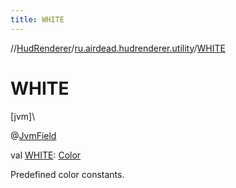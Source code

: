 ```yaml
---
title: WHITE
---
```

//[HudRenderer](../../index.html)/[ru.airdead.hudrenderer.utility](index.html)/[WHITE](-w-h-i-t-e.html)



# WHITE



[jvm]\




@[JvmField](https://kotlinlang.org/api/latest/jvm/stdlib/kotlin.jvm/-jvm-field/index.html)



val [WHITE](-w-h-i-t-e.html): [Color](-color/index.html)



Predefined color constants.




